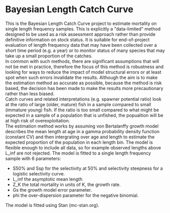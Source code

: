 # Bayesian Length Catch Curve 
This is the Bayesian Length Catch Curve project to estimate mortality on single length frequency samples. This is explicitly a "data-limited" method designed to be used as a risk assessment approach rather than provide definitive information on stock status. It is suitable for end-of-project evaluation of length frequency data that may have been collected over a short time period (e.g. a year) or to monitor status of many species that may take up a small proportion of the catches.  
In common with such methods, there are significant assumptions that will not be met in practice, therefore the focus of this method is robustness and looking for ways to reduce the impact of model structural errors or at least spot when such errors invalidate the results. Although the aim is to make the estimation method as accurate as possible, because the method is risk based, the decision has been made to make the results more precautionary rather than less biased.  
Catch curves and related interpretations (e.g. spawner potential ratio) look at the ratio of large (older, mature) fish in a sample compared to small (immature young) fish. If the ratio is too small compared to what might be expected in a sample of a population that is unfished, the popualtion will be at high risk of overexploitation.  
The estimation method works by assuming von Bertalanffy growth model describes the mean length at age in a gamma probability density function (constant CV) and then intergrating over age and length to estimate the expected proportion of the population in each length bin. The model is flexible enough to include all data, so for example observed lengths above L_inf are not rejected.
The model is fitted to a single length frequency sample with 6 parameters:  
  - S50% and Ssp for the selectivity at 50% and selectivity steepness for a logistic selectivity curve.  
  - L_inf the asymptotic mean length  
  - Z_K the total mortality in units of K, the growth rate.  
  - Gs the growth model error parameter.  
  - phi the over-dispersion parameter for the negative binomial.  

The model is fitted using Stan (mc-stan.org). 
 

